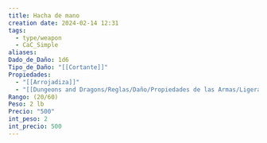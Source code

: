 ```yaml
---
title: Hacha de mano
creation date: 2024-02-14 12:31
tags:
  - type/weapon
  - CaC_Simple
aliases: 
Dado_de_Daño: 1d6
Tipo_de_Daño: "[[Cortante]]"
Propiedades:
  - "[[Arrojadiza]]"
  - "[[Dungeons and Dragons/Reglas/Daño/Propiedades de las Armas/Ligera]]"
Rango: (20/60)
Peso: 2 lb
Precio: "500"
int_peso: 2
int_precio: 500
---
```


